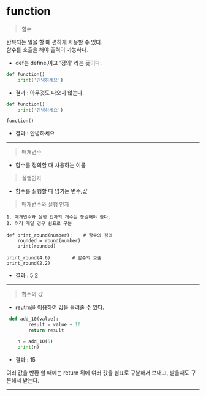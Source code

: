 # function

> 함수

반복되는 일을 할 때 편하게 사용할 수 있다.   
함수를 호출을 해야 출력이 가능하다.
- def는 define,이고 '정의' 라는 뜻이다.

```python
def function()
    print('안녕하세요')
```
- 결과 : 아무것도 나오지 않는다.

```python
def function()
    print('안녕하세요')

function()
```

- 결과 : 안녕하세요
---------------------

> 매개변수
- 함수를 정의할 때 사용하는 이름
> 실행인자
- 함수를 실행할 때 넘기는 변수,값
> 매개변수와 실행 인자
```
1. 매개변수와 실행 인자의 개수는 동일해야 한다.
2. 여러 개일 경우 쉼표로 구분

def print_round(number):    # 함수의 정의
    rounded = round(number)
    print(rounded)  

print_round(4.6)        # 함수의 호출
print_round(2.2)
```
- 결과 : 5 2
--------------------
> 함수의 값
- reutrn을 이용하여 값을 돌려줄 수 있다.

```python
 def add_10(value):
        result = value + 10
        return result

    n = add_10(5)
    print(n)
```
- 결과 : 15

여러 값을 반환 할 때에는 return 뒤에 여러 값을 쉼표로 구분해서 보내고, 받을때도 구분해서 받는다.

-------------------